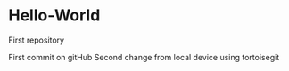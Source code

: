# Hello-World
First repository

First commit on gitHub 
Second change from local device using tortoisegit